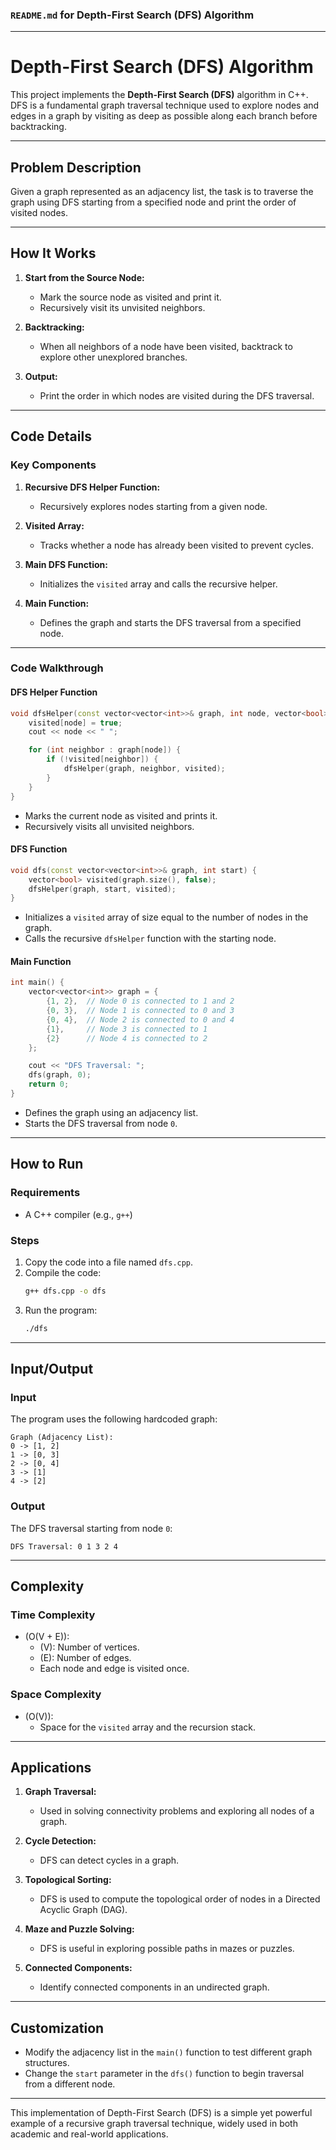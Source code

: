 ### `README.md` for Depth-First Search (DFS) Algorithm

---

# **Depth-First Search (DFS) Algorithm**

This project implements the **Depth-First Search (DFS)** algorithm in C++. DFS is a fundamental graph traversal technique used to explore nodes and edges in a graph by visiting as deep as possible along each branch before backtracking.

---

## **Problem Description**

Given a graph represented as an adjacency list, the task is to traverse the graph using DFS starting from a specified node and print the order of visited nodes.

---

## **How It Works**

1. **Start from the Source Node:**
   - Mark the source node as visited and print it.
   - Recursively visit its unvisited neighbors.

2. **Backtracking:**
   - When all neighbors of a node have been visited, backtrack to explore other unexplored branches.

3. **Output:**
   - Print the order in which nodes are visited during the DFS traversal.

---

## **Code Details**

### **Key Components**

1. **Recursive DFS Helper Function:**
   - Recursively explores nodes starting from a given node.

2. **Visited Array:**
   - Tracks whether a node has already been visited to prevent cycles.

3. **Main DFS Function:**
   - Initializes the `visited` array and calls the recursive helper.

4. **Main Function:**
   - Defines the graph and starts the DFS traversal from a specified node.

---

### **Code Walkthrough**

#### **DFS Helper Function**
```cpp
void dfsHelper(const vector<vector<int>>& graph, int node, vector<bool>& visited) {
    visited[node] = true;
    cout << node << " ";

    for (int neighbor : graph[node]) {
        if (!visited[neighbor]) {
            dfsHelper(graph, neighbor, visited);
        }
    }
}
```
- Marks the current node as visited and prints it.
- Recursively visits all unvisited neighbors.

#### **DFS Function**
```cpp
void dfs(const vector<vector<int>>& graph, int start) {
    vector<bool> visited(graph.size(), false);
    dfsHelper(graph, start, visited);
}
```
- Initializes a `visited` array of size equal to the number of nodes in the graph.
- Calls the recursive `dfsHelper` function with the starting node.

#### **Main Function**
```cpp
int main() {
    vector<vector<int>> graph = {
        {1, 2},  // Node 0 is connected to 1 and 2
        {0, 3},  // Node 1 is connected to 0 and 3
        {0, 4},  // Node 2 is connected to 0 and 4
        {1},     // Node 3 is connected to 1
        {2}      // Node 4 is connected to 2
    };

    cout << "DFS Traversal: ";
    dfs(graph, 0);
    return 0;
}
```
- Defines the graph using an adjacency list.
- Starts the DFS traversal from node `0`.

---

## **How to Run**

### **Requirements**
- A C++ compiler (e.g., `g++`)

### **Steps**
1. Copy the code into a file named `dfs.cpp`.
2. Compile the code:
   ```bash
   g++ dfs.cpp -o dfs
   ```
3. Run the program:
   ```bash
   ./dfs
   ```

---

## **Input/Output**

### **Input**
The program uses the following hardcoded graph:
```plaintext
Graph (Adjacency List):
0 -> [1, 2]
1 -> [0, 3]
2 -> [0, 4]
3 -> [1]
4 -> [2]
```

### **Output**
The DFS traversal starting from node `0`:
```plaintext
DFS Traversal: 0 1 3 2 4
```

---

## **Complexity**

### **Time Complexity**
- \(O(V + E)\):  
  - \(V\): Number of vertices.  
  - \(E\): Number of edges.  
  - Each node and edge is visited once.

### **Space Complexity**
- \(O(V)\):  
  - Space for the `visited` array and the recursion stack.

---

## **Applications**

1. **Graph Traversal:**
   - Used in solving connectivity problems and exploring all nodes of a graph.

2. **Cycle Detection:**
   - DFS can detect cycles in a graph.

3. **Topological Sorting:**
   - DFS is used to compute the topological order of nodes in a Directed Acyclic Graph (DAG).

4. **Maze and Puzzle Solving:**
   - DFS is useful in exploring possible paths in mazes or puzzles.

5. **Connected Components:**
   - Identify connected components in an undirected graph.

---

## **Customization**

- Modify the adjacency list in the `main()` function to test different graph structures.
- Change the `start` parameter in the `dfs()` function to begin traversal from a different node.

---

This implementation of Depth-First Search (DFS) is a simple yet powerful example of a recursive graph traversal technique, widely used in both academic and real-world applications.